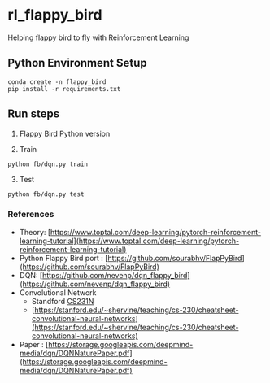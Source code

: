 # rl_flappy_bird
Helping flappy bird to fly with Reinforcement Learning

## Python Environment Setup
```
conda create -n flappy_bird
pip install -r requirements.txt
``` 

## Run steps

1. Flappy Bird Python version

2. Train
```
python fb/dqn.py train
```

3. Test
```
python fb/dqn.py test
```
### References
- Theory: [https://www.toptal.com/deep-learning/pytorch-reinforcement-learning-tutorial](https://www.toptal.com/deep-learning/pytorch-reinforcement-learning-tutorial)
- Python Flappy Bird port : [https://github.com/sourabhv/FlapPyBird](https://github.com/sourabhv/FlapPyBird)
- DQN: [https://github.com/nevenp/dqn_flappy_bird](https://github.com/nevenp/dqn_flappy_bird)
- Convolutional Network
    - Standford [CS231N](http://cs231n.stanford.edu/index.html)
    - [https://stanford.edu/~shervine/teaching/cs-230/cheatsheet-convolutional-neural-networks](https://stanford.edu/~shervine/teaching/cs-230/cheatsheet-convolutional-neural-networks)
- Paper : [https://storage.googleapis.com/deepmind-media/dqn/DQNNaturePaper.pdf](https://storage.googleapis.com/deepmind-media/dqn/DQNNaturePaper.pdf)
